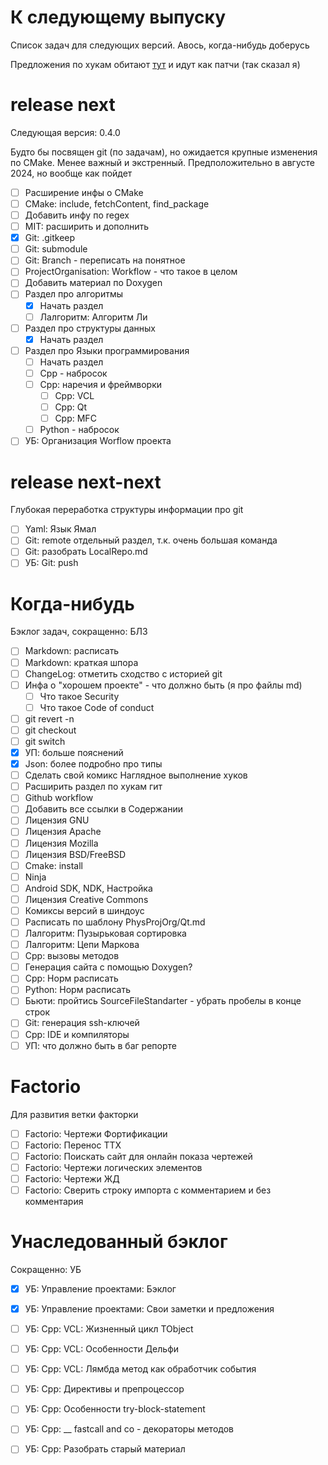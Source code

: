 # К следующему выпуску

Список задач для следующих версий. Авось, когда-нибудь доберусь

Предложения по хукам обитают [тут][todo_git_hooks] и идут как патчи (так сказал я)

[todo_git_hooks]: Git/Hooks/Readme.md#предложения-по-улучшению-скриптов

# release next

Следующая версия: 0.4.0

Будто бы посвящен git (по задачам), но ожидается крупные изменения по CMake. Менее важный и экстренный. Предположительно в августе 2024, но вообще как пойдет

- [ ] Расширение инфы о CMake
- [ ] CMake: include, fetchContent, find_package
- [ ] Добавить инфу по regex
- [ ] MIT: расширить и дополнить
- [x] Git: .gitkeep
- [ ] Git: submodule
- [ ] Git: Branch - переписать на понятное
- [ ] ProjectOrganisation: Workflow - что такое в целом
- [ ] Добавить материал по Doxygen
- [ ] Раздел про алгоритмы
  - [x] Начать раздел
  - [ ] Лалгоритм: Алгоритм Ли
- [ ] Раздел про структуры данных
  - [x] Начать раздел
- [ ] Раздел про Языки программирования
  - [ ] Начать раздел
  - [ ] Cpp - набросок
  - [ ] Cpp: наречия и фреймворки
    - [ ] Cpp: VCL
    - [ ] Cpp: Qt
    - [ ] Cpp: MFC
  - [ ] Python - набросок
- [ ] УБ: Организация Worflow проекта

# release next-next

Глубокая переработка структуры информации про git

- [ ] Yaml: Язык Ямал
- [ ] Git: remote отдельный раздел, т.к. очень большая команда
- [ ] Git: разобрать LocalRepo.md
- [ ] УБ: Git: push

# Когда-нибудь

Бэклог задач, сокращенно: БЛЗ

- [ ] Markdown: расписать
- [ ] Markdown: краткая шпора
- [ ] ChangeLog: отметить сходство с историей git
- [ ] Инфа о "хорошем проекте" - что должно быть (я про файлы md)
  - [ ] Что такое Security
  - [ ] Что такое Code of conduct
- [ ] git revert -n
- [ ] git checkout
- [ ] git switch
- [x] УП: больше пояснений
- [x] Json: более подробно про типы
- [ ] Сделать свой комикс Наглядное выполнение хуков
- [ ] Расширить раздел по хукам гит
- [ ] Github workflow
- [ ] Добавить все ссылки в Содержании
- [ ] Лицензия GNU
- [ ] Лицензия Apache
- [ ] Лицензия Mozilla
- [ ] Лицензия BSD/FreeBSD
- [ ] Cmake: install
- [ ] Ninja
- [ ] Android SDK, NDK, Настройка
- [ ] Лицензия Creative Commons
- [ ] Комиксы версий в шиндоус
- [ ] Расписать по шаблону PhysProjOrg/Qt.md
- [ ] Лалгоритм: Пузырьковая сортировка
- [ ] Лалгоритм: Цепи Маркова
- [ ] Cpp: вызовы методов
- [ ] Генерация сайта с помощью Doxygen?
- [ ] Cpp: Норм расписать
- [ ] Python: Норм расписать
- [ ] Бьюти: пройтись SourceFileStandarter - убрать пробелы в конце строк
- [ ] Git: генерация ssh-ключей
- [ ] Cpp: IDE и компиляторы
- [ ] УП: что должно быть в баг репорте

# Factorio

Для развития ветки факторки

- [ ] Factorio: Чертежи Фортификации
- [ ] Factorio: Перенос ТТХ
- [ ] Factorio: Поискать сайт для онлайн показа чертежей
- [ ] Factorio: Чертежи логических элементов
- [ ] Factorio: Чертежи ЖД
- [ ] Factorio: Сверить строку импорта с комментарием и без комментария

# Унаследованный бэклог

Сокращенно: УБ

- [x] УБ: Управление проектами: Бэклог
- [x] УБ: Управление проектами: Свои заметки и предложения
- [ ] УБ: Cpp: VCL: Жизненный цикл TObject
- [ ] УБ: Cpp: VCL: Особенности Дельфи
- [ ] УБ: Cpp: VCL: Лямбда метод как обработчик события
- [ ] УБ: Cpp: Директивы и препроцессор
- [ ] УБ: Cpp: Особенности try-block-statement
- [ ] УБ: Cpp: __ fastcall and co - декораторы методов
- [ ] УБ: Cpp: Разобрать старый материал


